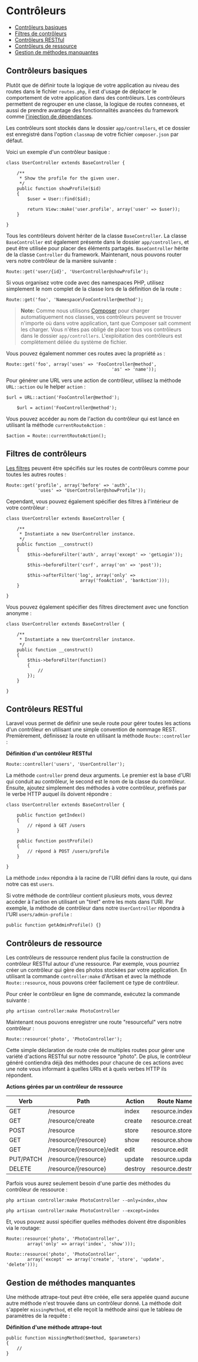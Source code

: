 # Contrôleurs

- [Contrôleurs basiques](#basic-controllers)
- [Filtres de contrôleurs](#controller-filters)
- [Contrôleurs RESTful](#restful-controllers)
- [Contrôleurs de ressource](#resource-controllers)
- [Gestion de méthodes manquantes](#handling-missing-methods)

<a name="basic-controllers"></a>
## Contrôleurs basiques

Plutôt que de définir toute la logique de votre application au niveau des routes dans le fichier `routes.php`, il est d'usage de déplacer le comportement de votre application dans des contrôleurs. Les contrôleurs permettent de regrouper en une classe, la logique de routes connexes, et aussi de prendre avantage des fonctionnalités avancées du framework comme [l'injection de dépendances](/4/ioc).

Les contrôleurs sont stockés dans le dossier `app/controllers`, et ce dossier est enregistré dans l'option `classmap` de votre fichier `composer.json` par défaut.

Voici un exemple d'un contrôleur basique :

	class UserController extends BaseController {

		/**
		 * Show the profile for the given user.
		 */
		public function showProfile($id)
		{
			$user = User::find($id);

			return View::make('user.profile', array('user' => $user));
		}

	}

Tous les contrôleurs doivent hériter de la classe `BaseController`. La classe `BaseController` est également présente dans le dossier `app/controllers`, et peut être utilisée pour placer des éléments partagés. `BaseController` hérite de la classe `Controller` du framework. Maintenant, nous pouvons router vers notre contrôleur de la manière suivante :

	Route::get('user/{id}', 'UserController@showProfile');

Si vous organisez votre code avec des namespaces PHP, utilisez simplement le nom complet de la classe lors de la définition de la route :

	Route::get('foo', 'Namespace\FooController@method');

> **Note:** Comme nous utilisons [Composer](http://getcomposer.org) pour charger automatiquement nos classes, vos contrôleurs peuvent se trouver n'importe où dans votre application, tant que Composer sait comment les charger. Vous n'êtes pas obligé de placer tous vos contrôleurs dans le dossier `app/controllers`. L'exploitation des contrôleurs est complètement déliée du système de fichier.

Vous pouvez également nommer ces routes avec la propriété `as` :

	Route::get('foo', array('uses' => 'FooController@method',
											'as' => 'name'));

Pour générer une URL vers une action de contrôleur, utilisez la méthode `URL::action` ou le helper `action` :

    $url = URL::action('FooController@method');

		$url = action('FooController@method');

Vous pouvez accéder au nom de l'action du contrôleur qui est lancé en utilisant la méthode `currentRouteAction` :

    $action = Route::currentRouteAction();

<a name="controller-filters"></a>
## Filtres de contrôleurs

[Les filtres](/4/routing#route-filters) peuvent être spécifiés sur les routes de contrôleurs comme pour toutes les autres routes :

	Route::get('profile', array('before' => 'auth',
				'uses' => 'UserController@showProfile'));

Cependant, vous pouvez également spécifier des filtres à l'intérieur de votre contrôleur :

	class UserController extends BaseController {

		/**
		 * Instantiate a new UserController instance.
		 */
		public function __construct()
		{
			$this->beforeFilter('auth', array('except' => 'getLogin'));

			$this->beforeFilter('csrf', array('on' => 'post'));

			$this->afterFilter('log', array('only' =>
								array('fooAction', 'barAction')));
		}

	}

Vous pouvez également spécifier des filtres directement avec une fonction anonyme :

	class UserController extends BaseController {

		/**
		 * Instantiate a new UserController instance.
		 */
		public function __construct()
		{
			$this->beforeFilter(function()
			{
				//
			});
		}

	}

<a name="restful-controllers"></a>
## Contrôleurs RESTful

Laravel vous permet de définir une seule route pour gérer toutes les actions d'un contrôleur en utilisant une simple convention de nommage REST. Premièrement, définissez la route en utilisant la méthode `Route::controller` :

**Définition d'un contrôleur RESTful**

	Route::controller('users', 'UserController');

La méthode `controller` prend deux arguments. Le premier est la base d'URI qui conduit au contrôleur, le second est le nom de la classe du contrôleur. Ensuite, ajoutez simplement des méthodes à votre contrôleur, préfixés par le verbe HTTP auquel ils doivent répondre :

	class UserController extends BaseController {

		public function getIndex()
		{
			// répond à GET /users
		}

		public function postProfile()
		{
			// répond à POST /users/profile
		}

	}

La méthode `index` répondra à la racine de l'URI défini dans la route, qui dans notre cas est `users`.

Si votre méthode de contrôleur contient plusieurs mots, vous devrez accéder à l'action en utilisant un "tiret" entre les mots dans l'URI. Par exemple, la méthode de contrôleur dans notre `UserController` répondra à l'URI `users/admin-profile` :

	public function getAdminProfile() {}

<a name="resource-controllers"></a>
## Contrôleurs de ressource

Les contrôleurs de ressource rendent plus facile la construction de contrôleur RESTful autour d'une ressource. Par exemple, vous pourriez créer un contrôleur qui gère des photos stockées par votre application. En utilisant la commande `controller:make` d'Artisan et avec la méthode `Route::resource`, nous pouvons créer facilement ce type de contrôleur.

Pour créer le contrôleur en ligne de commande, exécutez la commande suivante :

	php artisan controller:make PhotoController

Maintenant nous pouvons enregistrer une route "resourceful" vers notre contrôleur :

	Route::resource('photo', 'PhotoController');

Cette simple déclaration de route crée de multiples routes pour gérer une variété d'actions RESTful sur notre ressource "photo". De plus, le contrôleur généré contiendra déjà des méthodes pour chacune de ces actions avec une note vous informant à quelles URIs et à quels verbes HTTP ils répondent.

**Actions gérées par un contrôleur de ressource**

Verb      | Path                        | Action       | Route Name
----------|-----------------------------|--------------|---------------------
GET       | /resource                   | index        | resource.index
GET       | /resource/create            | create       | resource.create
POST      | /resource                   | store        | resource.store
GET       | /resource/{resource}        | show         | resource.show
GET       | /resource/{resource}/edit   | edit         | resource.edit
PUT/PATCH | /resource/{resource}        | update       | resource.update
DELETE    | /resource/{resource}        | destroy      | resource.destroy

Parfois vous aurez seulement besoin d'une partie des méthodes du contrôleur de ressource :

	php artisan controller:make PhotoController --only=index,show

	php artisan controller:make PhotoController --except=index

Et, vous pouvez aussi spécifier quelles méthodes doivent être disponibles via le routage:

    Route::resource('photo', 'PhotoController',
            array('only' => array('index', 'show')));

    Route::resource('photo', 'PhotoController',
            array('except' => array('create', 'store', 'update', 'delete')));

<a name="handling-missing-methods"></a>
## Gestion de méthodes manquantes

Une méthode attrape-tout peut être créée, elle sera appelée quand aucune autre méthode n'est trouvée dans un contrôleur donné. La méthode doit s'appeler `missingMethod`, et elle reçoit  la méthode ainsi que le tableau de paramètres de la requête :

**Définition d'une méthode attrape-tout**

	public function missingMethod($method, $parameters)
	{
		//
	}
